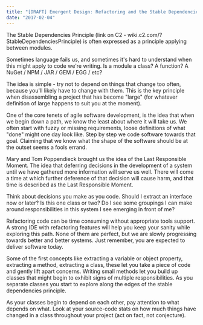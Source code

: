 ```yaml
---
title: "[DRAFT] Emergent Design: Refactoring and the Stable Dependencies Principle"
date: "2017-02-04"
---
```


The Stable Dependencies Principle (link on C2 - wiki.c2.com/?StableDependenciesPrinciple) is often expressed as a principle applying between modules.

Sometimes language fails us, and sometimes it's hard to understand when this might apply to code we're writing. Is a module a class? A function? A NuGet / NPM / JAR / GEM / EGG / etc?

The idea is simple - try not to depend on things that change too often, because you'll likely have to change with them. This is the key principle when disassembling a project that has become "large" (for whatever definition of large happens to suit you at the moment).

One of the core tenets of agile software development, is the idea that when we begin down a path, we know the least about where it will take us. We often start with fuzzy or missing requirements, loose definitions of what "done" might one day look like. Step by step we code software towards that goal. Claiming that we know what the shape of the software should be at the outset seems a fools errand.

Mary and Tom Poppendieck brought us the idea of the Last Responsible Moment. The idea that deferring decisions in the development of a system until we have gathered more information will serve us well. There will come a time at which further deference of that decision will cause harm, and that time is described as the Last Responsible Moment.

Think about decisions you make as you code. Should I extract an interface now or later? Is this one class or two? Do I see some groupings I can make around responsibilities in this system I see emerging in front of me?

Refactoring code can be time consuming without appropriate tools support. A strong IDE with refactoring features will help you keep your sanity while exploring this path. None of them are perfect, but we are slowly progressing towards better and better systems. Just remember, you are expected to deliver software today.

Some of the first concepts like extracting a variable or object property, extracting a method, extracting a class, these let you take a piece of code and gently lift apart concerns. Writing small methods let you build up classes that might begin to exhibit signs of multiple responsibilities. As you separate classes you start to explore along the edges of the stable dependencies principle.

As your classes begin to depend on each other, pay attention to what depends on what. Look at your source-code stats on how much things have changed in a class throughout your project (act on fact, not conjecture).
